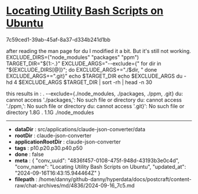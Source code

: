 # [Locating Utility Bash Scripts on Ubuntu](https://claude.ai/chat/4836f457-0108-475f-948d-43193b3e0c4d)

7c59ced1-39ab-45af-8a37-d334b241d1bb

after reading the man page for du I modified it a bit. But it's still not working.
EXCLUDE_DIRS=("node_modules"  "packages" "ppm")
TARGET_DIR="${1:-.}"
EXCLUDE_ARGS="--exclude={"
for dir in "${EXCLUDE_DIRS[@]}"; do
    EXCLUDE_ARGS+="./$dir, "
done
EXCLUDE_ARGS+=".git}"
echo $TARGET_DIR
echo $EXCLUDE_ARGS
du -hd 4 $EXCLUDE_ARGS $TARGET_DIR | sort -rh | head -n 30

this results in :
.
--exclude={./node_modules, ./packages, ./ppm, .git}
du: cannot access './packages,': No such file or directory
du: cannot access './ppm,': No such file or directory
du: cannot access '.git}': No such file or directory
1.8G	.
1.1G	./node_modules

---

* **dataDir** : src/applications/claude-json-converter/data
* **rootDir** : claude-json-converter
* **applicationRootDir** : claude-json-converter
* **tags** : p10.p20.p30.p40.p50
* **done** : false
* **meta** : {
  "conv_uuid": "4836f457-0108-475f-948d-43193b3e0c4d",
  "conv_name": "Locating Utility Bash Scripts on Ubuntu",
  "updated_at": "2024-09-16T16:43:15.944464Z"
}
* **filepath** : /home/danny/github-danny/hyperdata/docs/postcraft/content-raw/chat-archives/md/4836/2024-09-16_7c5.md